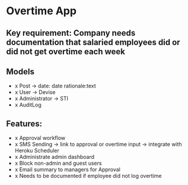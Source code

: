 # Overtime App

## Key requirement: Company needs documentation that salaried employees did or did not get overtime each week

## Models
- x Post -> date: date rationale:text
- x User -> Devise
- x Administrator -> STI
- x AuditLog

## Features:
- x Approval workflow
- x SMS Sending -> link to approval or overtime input -> integrate with Heroku Scheduler
- x Administrate admin dashboard
- x Block non-admin and guest users
- x Email summary to managers for Approval
- x Needs to be documented if employee did not log overtime
